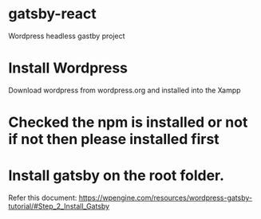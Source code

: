 # gatsby-react

Wordpress headless gastby project

# Install Wordpress

Download wordpress from wordpress.org and installed into the Xampp

# Checked the npm is installed or not if not then please installed first

# Install gatsby on the root folder.

Refer this document: https://wpengine.com/resources/wordpress-gatsby-tutorial/#Step_2_Install_Gatsby
